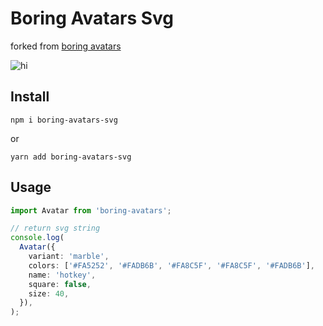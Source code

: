 # Boring Avatars Svg

forked from [boring avatars](https://boringavatars.com/)

![hi](https://badgen.net/npm/v/boring-avatars-svg)

## Install

```
npm i boring-avatars-svg
```

or

```
yarn add boring-avatars-svg
```

## Usage

```typescript
import Avatar from 'boring-avatars';

// return svg string
console.log(
  Avatar({
    variant: 'marble',
    colors: ['#FA5252', '#FADB6B', '#FA8C5F', '#FA8C5F', '#FADB6B'],
    name: 'hotkey',
    square: false,
    size: 40,
  }),
);
```
